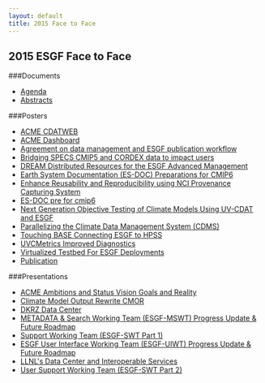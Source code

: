 ```yaml
---
layout: default
title: 2015 Face to Face
---
```


## 2015 ESGF Face to Face

###Documents
* [Agenda][agenda]
* [Abstracts][abstracts]


###Posters
* [ACME CDATWEB][1]
* [ACME Dashboard][2]
* [Agreement on data management and ESGF publication workflow][3]
* [Bridging SPECS CMIP5 and CORDEX data to impact users][4]
* [DREAM Distributed Resources for the ESGF Advanced Management][5]
* [Earth System Documentation (ES-DOC) Preparations for CMIP6][6]
* [Enhance Reusability and Reproducibility using NCI Provenance Capturing System][7]
* [ES-DOC pre for cmip6][8]
* [Next Generation Objective Testing of Climate Models Using UV-CDAT and ESGF][9]
* [Parallelizing the Climate Data Management System (CDMS)][10]
* [Touching BASE Connecting ESGF to HPSS][11]
* [UVCMetrics Improved Diagnostics][12]
* [Virtualized Testbed For ESGF Deployments][13]
* [Publication][14]

###Presentations
* [ACME Ambitions and Status Vision Goals and Reality][20]
* [Climate Model Output Rewrite CMOR][21]
* [DKRZ Data Center][22]
* [METADATA & Search Working Team (ESGF-MSWT) Progress Update & Future Roadmap][23]
* [Support Working Team (ESGF-SWT Part 1)][24]
* [ESGF User Interface Working Team (ESGF-UIWT) Progress Update & Future Roadmap][25]
* [LLNL's Data Center and Interoperable Services][26]
* [User Support Working Team (ESGF-SWT Part 2)][27]

[agenda]: media/pdf/2015-ESGF-Agenda.pdf 
[abstracts]: media/pdf/2015-ESGF-Abstacts.pdf 

 [1]: media/pdf/2015-F2F-posters/ACME_CDATWEB.pdf
 [2]: media/pdf/2015-F2F-posters/ACME_Dashboard.pdf
 [3]: media/pdf/2015-F2F-posters/Agreement-on-data-management-and-ESGF-publication-workflow.pdf
 [4]: media/pdf/2015-F2F-posters/Bridging-SPECS-CMIP5-and-CORDEX-data-to-impact-users.pdf
 [5]: media/pdf/2015-F2F-posters/DREAM-Distributed-Resources-for-the-ESGF-Advanced-Management.pdf
 [6]: media/pdf/2015-F2F-posters/Earth-System-Documentation-(ES-DOC)-Preparations-for-CMIP6.pdf
 [7]: media/pdf/2015-F2F-posters/enhance-reusability-and-reproducibility.pdf
 [8]: media/pdf/2015-F2F-posters/ES-DOC-pre-for-cmip6.pdf
 [9]: media/pdf/2015-F2F-posters/Next-Generation-Objective-Testing-of-Climate-Models-Using-UV-CDAT-and-ESGF.pdf
[10]: media/pdf/2015-F2F-posters/Parallelizing-the-Climate-Data-Management-System-version-3-(CDMS).pdf
[11]: media/pdf/2015-F2F-posters/Touching-BASE-Connecting-ESGF-to-HPSS.pdf
[12]: media/pdf/2015-F2F-posters/UVCMetrics-Improved-Diagnostics.pdf
[13]: media/pdf/2015-F2F-posters/VIRTUALIZED-TESTBED-FOR-ESGF-DEPLOYMENTS.pdf
[14]: media/pdf/2015-F2F-posters/ESGF-Publication.pdf

[20]: media/pdf/2015-F2F-presentations/ACME-Ambitions-and-Status-Vision-Goals-and-Reality.pdf
[21]: media/pdf/2015-F2F-presentations/Climate-Model-Output-Rewrite-CMOR.pdf
[22]: media/pdf/2015-F2F-presentations/ESGF-2015-dkrz-data-center.pdf
[23]: media/pdf/2015-F2F-presentations/ESGF-METADATA-&-SEARCH-Working-Team-(ESGF-MSWT)-Progress-update-&-future-roadmap.pdf
[24]: media/pdf/2015-F2F-presentations/esgf-swt-2015.pdf 
[25]: media/pdf/2015-F2F-presentations/ESGF-User-Interface-Working-Team-(ESGF-UIWT)-Progress-update-&-future-roadmap.pdf
[26]: media/pdf/2015-F2F-presentations/LLNLs-Data-Center-and-Interoperable-Services.pdf
[27]: media/pdf/2015-F2F-presentations/User-Support-Working-Team.pdf
